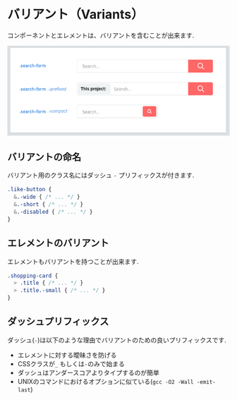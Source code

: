 # バリアント（Variants）

コンポーネントとエレメントは、バリアントを含むことが出来ます.

![.search-form&#x3078;&#x4ED8;&#x4E0E;&#x3055;&#x308C;&#x308B;&#x30D0;&#x30EA;&#x30A2;&#x30F3;&#x30C8;.-prefixed&#x3068;.-compact](../.gitbook/assets/image%20%282%29.png)

## バリアントの命名

バリアント用のクラス名にはダッシュ `-` プリフィックスが付きます.

```css
.like-button {
  &.-wide { /* ... */ }
  &.-short { /* ... */ }
  &.-disabled { /* ... */ }
}
```

## エレメントのバリアント

エレメントもバリアントを持つことが出来ます.

```css
.shopping-card {
  > .title { /* ... */ }
  > .title.-small { /* ... */ }
}
```

## ダッシュプリフィックス

ダッシュ\(`-`\)は以下のような理由でバリアントのための良いプリフィックスです.  

* エレメントに対する曖昧さを防げる
* CSSクラスが`_` もしくは`-`のみで始まる
* ダッシュはアンダースコアよりタイプするのが簡単
* UNIXのコマンドにおけるオプションに似ている\(`gcc -O2 -Wall -emit-last`\)

